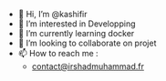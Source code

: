 - 👋 Hi, I’m @kashifir
- 👀 I’m interested in Developping
- 🌱 I’m currently learning docker
- 💞️ I’m looking to collaborate on projet
- 📫 How to reach me  : 
     - contact@irshadmuhammad.fr

<!---
kashifir/kashifir is a ✨ special ✨ repository because its `README.md` (this file) appears on your GitHub profile.
You can click the Preview link to take a look at your changes.
--->
